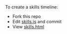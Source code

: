 To create a skills timeline:

- Fork this repo
- Edit [skills.js](skills.js) and commit
- View [skills.html](skills.html)
